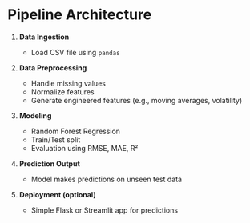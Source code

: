 # Pipeline Architecture

1. **Data Ingestion**
    - Load CSV file using `pandas`

2. **Data Preprocessing**
    - Handle missing values
    - Normalize features
    - Generate engineered features (e.g., moving averages, volatility)

3. **Modeling**
    - Random Forest Regression
    - Train/Test split
    - Evaluation using RMSE, MAE, R²

4. **Prediction Output**
    - Model makes predictions on unseen test data

5. **Deployment (optional)**
    - Simple Flask or Streamlit app for predictions